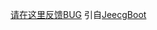 [请在这里反馈BUG](https://github.com/jeecgboot/jeecg-boot/issues/new)
引自[JeecgBoot](https://github.com/jeecgboot/jeecg-boot)
